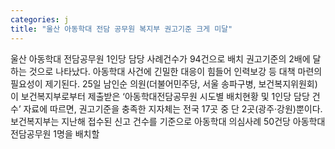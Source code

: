 ```yaml
---
categories: j
title: "울산 아동학대 전담 공무원 복지부 권고기준 크게 미달"
---
```

울산 아동학대 전담공무원 1인당 담당 사례건수가 94건으로 배치 권고기준의 2배에 달하는 것으로 나타났다. 아동학대 사건에 긴밀한 대응이 힘들어 인력보강 등 대책 마련의 필요성이 제기된다. 25일 남인순 의원(더불어민주당, 서울 송파구병, 보건복지위원회)이 보건복지부로부터 제출받은 ‘아동학대전담공무원 시도별 배치현황 및 1인당 담당 건수’ 자료에 따르면, 권고기준을 충족한 지자체는 전국 17곳 중 단 2곳(광주·강원)뿐이다. 보건복지부는 지난해 접수된 신고 건수를 기준으로 아동학대 의심사례 50건당 아동학대전담공무원 1명을 배치할